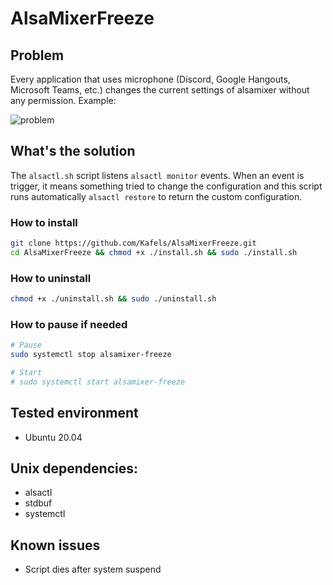 # AlsaMixerFreeze

## Problem

Every application that uses microphone (Discord, Google Hangouts, Microsoft Teams, etc.) changes the current settings of alsamixer without any permission. Example:

![problem](https://user-images.githubusercontent.com/17178349/121073319-bcbf0300-c7a8-11eb-8c13-d56abf86e274.png)

## What's the solution

The `alsactl.sh` script listens `alsactl monitor` events. When an event is trigger, it means something tried to change the configuration and this script runs automatically `alsactl restore` to return the custom configuration.

### How to install
```bash
git clone https://github.com/Kafels/AlsaMixerFreeze.git
cd AlsaMixerFreeze && chmod +x ./install.sh && sudo ./install.sh
```

### How to uninstall
```bash
chmod +x ./uninstall.sh && sudo ./uninstall.sh
```

### How to pause if needed
```bash
# Pause
sudo systemctl stop alsamixer-freeze

# Start
# sudo systemctl start alsamixer-freeze
```

## Tested environment

- Ubuntu 20.04

## Unix dependencies:

- alsactl
- stdbuf
- systemctl

## Known issues

- Script dies after system suspend
